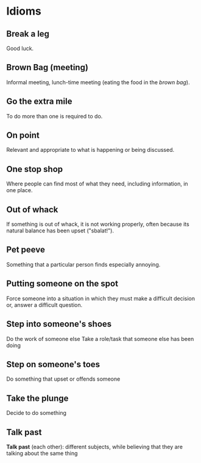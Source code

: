 # Idioms

## Break a leg
Good luck.

## Brown Bag (meeting)
Informal meeting, lunch-time meeting (eating the food in the *brown bag*).

## Go the extra mile
To do more than one is required to do.

## On point
Relevant and appropriate to what is happening or being discussed.

## One stop shop
Where people can find most of what they need, including information, in one place.

## Out of whack
If something is out of whack, it is not working properly, often because its
natural balance has been upset ("sbalat!").

## Pet peeve
Something that a particular person finds especially annoying.

## Putting someone on the spot
Force someone into a situation in which they must make a difficult decision or,
answer a difficult question.

## Step into someone's shoes
Do the work of someone else
Take a role/task that someone else has been doing

## Step on someone's toes
Do something that upset or offends someone

## Take the plunge
Decide to do something

## Talk past
**Talk past** (each other): different subjects, while believing that they are
talking about the same thing

